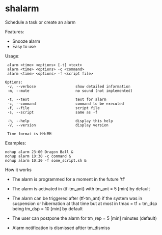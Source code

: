 # shalarm

Schedule a task or create an alarm

Features:

* Snooze alarm
* Easy to use


Usage:

	 alarm <time> <options> [-t] <text> 
	 alarm <time> <options> -c <command> 
	 alarm <time> <options> -f <script file> 

	Options:
	 -v, --verbose                  show detailed information
	 -m, --mute                     no sound (not implemented)
	 
	 -t, --text                     text for alarm
	 -c, --command                  command to be executed
	 -f, --file                     script file
	 -s, --script                   same as -f
	 
	 -h, --help                     display this help
	 -V, --version                  display version

	 Time format is HH:MM
	 

Examples:

    nohup alarm 23:00 Dragon Ball &
    nohup alarm 10:30 -c command &
    nohup alarm 10:30 -f some_script.sh &


How it works

- The alarm is programmed for a moment in the future 'tf'

- The alarm is activated in (tf-tm_ant) with tm_ant = 5 [min] by default

- The alarm can be triggered after (tf-tm_ant) if the system was in suspension or hibernation at that time but at most in tmax = tf + tm_dsp being tm_dsp = 10 [min] by default

- The user can postpone the alarm for tm_rep = 5 [min] minutes (default)

- Alarm notification is dismissed aftter tm_dismiss